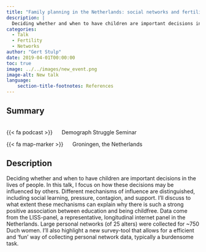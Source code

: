 ```yaml
---
title: "Family planning in the Netherlands: social networks and fertility"
description: |
  Deciding whether and when to have children are important decisions in the lives of people. In this talk, I focus on how these decisions may be influenced by others. Different mechanisms of influence are distinguished, including social learning, pressure, contagion, and support. I’ll discuss to what extent these mechanisms can explain why there is such a strong positive association between education and being childfree. Data come from the LISS-panel, a representative, longitudinal internet panel in the Netherlands. Large personal networks (of 25 alters) were collected for ~750 Duch women. I’ll also highlight a new survey-tool that allows for a efficient and ‘fun’ way of collecting personal network data, typically a burdensome task. 
categories:
  - Talk
  - Fertility
  - Networks
author: "Gert Stulp"
date: 2019-04-01T00:00:00
toc: true
image: ../../images/new_event.png
image-alt: New talk
language: 
    section-title-footnotes: References
---
```



## Summary 
<br>
{{< fa podcast >}} &nbsp;&nbsp;&nbsp;&nbsp; Demograph Struggle Seminar

{{< fa map-marker >}} &nbsp;&nbsp;&nbsp;&nbsp; Groningen, the Netherlands




## Description

Deciding whether and when to have children are important decisions in the lives of people. In this talk, I focus on how these decisions may be influenced by others. Different mechanisms of influence are distinguished, including social learning, pressure, contagion, and support. I’ll discuss to what extent these mechanisms can explain why there is such a strong positive association between education and being childfree. Data come from the LISS-panel, a representative, longitudinal internet panel in the Netherlands. Large personal networks (of 25 alters) were collected for ~750 Duch women. I’ll also highlight a new survey-tool that allows for a efficient and ‘fun’ way of collecting personal network data, typically a burdensome task.
